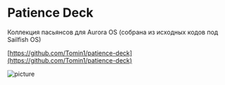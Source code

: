 Patience Deck
===================

Коллекция пасьянсов для Aurora OS (собрана из исходных кодов под Sailfish OS)

[https://github.com/Tomin1/patience-deck](https://github.com/Tomin1/patience-deck)

![picture](../data/patience-deck.png)